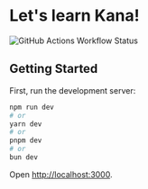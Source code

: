 # Let's learn Kana!
![GitHub Actions Workflow Status](https://img.shields.io/github/actions/workflow/status/djobbo/lets-learn-kana/code-qa.yml)

## Getting Started

First, run the development server:

```bash
npm run dev
# or
yarn dev
# or
pnpm dev
# or
bun dev
```

Open [http://localhost:3000](http://localhost:3000).